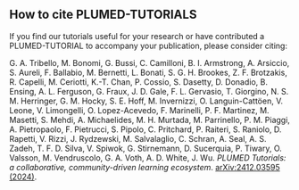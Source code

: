 How to cite PLUMED-TUTORIALS
-----------------------------
If you find our tutorials useful for your research or have contributed a PLUMED-TUTORIAL to accompany your publication, please consider citing:

G. A. Tribello, M. Bonomi, G. Bussi, C. Camilloni, B. I. Armstrong, A. Arsiccio, S. Aureli, F. Ballabio, M. Bernetti, L. Bonati, S. G. H. Brookes, Z. F. Brotzakis, R. Capelli, M. Ceriotti, K.-T. Chan, P. Cossio, S. Dasetty, D. Donadio, B. Ensing, A. L. Ferguson, G. Fraux, J. D. Gale, F. L. Gervasio, T. Giorgino, N. S. M. Herringer, G. M. Hocky, S. E. Hoff, M. Invernizzi, O. Languin-Cattöen, V. Leone, V. Limongelli, O. Lopez-Acevedo, F. Marinelli, P. F. Martinez, M. Masetti, S. Mehdi, A. Michaelides, M. H. Murtada, M. Parrinello, P. M. Piaggi, A. Pietropaolo, F. Pietrucci, S. Pipolo, C. Pritchard, P. Raiteri, S. Raniolo, D. Rapetti, V. Rizzi, J. Rydzewski, M. Salvalaglio, C. Schran, A. Seal, A. S. Zadeh, T. F. D. Silva, V. Spiwok, G. Stirnemann, D. Sucerquia, P. Tiwary, O. Valsson, M. Vendruscolo, G. A. Voth, A. D. White, J. Wu. 
_PLUMED Tutorials: a collaborative, community-driven learning ecosystem_. [arXiv:2412.03595 (2024)](https://arxiv.org/abs/2412.03595).
